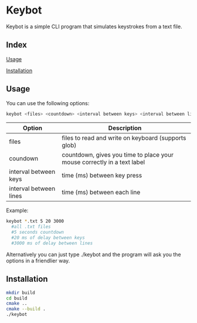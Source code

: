 # Keybot

Keybot is a simple CLI program that simulates keystrokes from a text file.

## Index
[Usage](#markdown-header-usage)

[Installation](#markdown-header-installation)

## Usage
You can use the following options:
```bash
keybot <files> <countdown> <interval between keys> <interval between lines>
```
| Option | Description |
|-|-|
|files| files to read and write on keyboard (supports glob)|
|coundown| countdown, gives you time to place your mouse correctly in a text label|
|interval between keys|  time (ms) between key press|
|interval between lines| time (ms) between each line|
Example:
```bash
keybot *.txt 5 20 3000
  #all .txt files
  #5 seconds countdown
  #20 ms of delay between keys
  #3000 ms of delay between lines
```

Alternatively you can just type ./keybot and the program will ask you the options in a friendlier way.

## Installation

```bash
mkdir build
cd build
cmake ..
cmake --build .
./keybot
```
